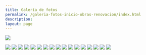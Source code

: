 ```yaml
---
title: Galería de fotos
permalink: /galeria-fotos-inicio-obras-renovacion/index.html
description: 
layout: page
---
```


![](/assets/images/galeria_fotos_inicio_obras_renovacion/)


![](/assets/images/galeria_fotos_inicio_obras_renovacion/Secuencia_02.00_06_35_11.Imagen_fija002.jpg)
![](/assets/images/galeria_fotos_inicio_obras_renovacion/Secuencia_02.00_07_04_03.Imagen_fija003.jpg)
![](/assets/images/galeria_fotos_inicio_obras_renovacion/Secuencia_02.00_07_15_12.Imagen_fija004.jpg)
![](/assets/images/galeria_fotos_inicio_obras_renovacion/Secuencia_02.00_07_36_15.Imagen_fija007.jpg)
![](/assets/images/galeria_fotos_inicio_obras_renovacion/Secuencia_02.00_07_44_02.Imagen_fija008.jpg)
![](/assets/images/galeria_fotos_inicio_obras_renovacion/Secuencia_02.00_07_51_04.Imagen_fija009.jpg)
![](/assets/images/galeria_fotos_inicio_obras_renovacion/Secuencia_02.00_07_55_17.Imagen_fija010.jpg)
![](/assets/images/galeria_fotos_inicio_obras_renovacion/Secuencia_02.00_08_15_12.Imagen_fija011.jpg)
![](/assets/images/galeria_fotos_inicio_obras_renovacion/Secuencia_02.00_08_33_08.Imagen_fija015.jpg)
![](/assets/images/galeria_fotos_inicio_obras_renovacion/Secuencia_02.00_08_45_10.Imagen_fija017.jpg)
![](/assets/images/galeria_fotos_inicio_obras_renovacion/Secuencia_02.00_08_49_02.Imagen_fija018.jpg)
![](/assets/images/galeria_fotos_inicio_obras_renovacion/Secuencia_02.00_09_04_14.Imagen_fija020.jpg)
![](/assets/images/galeria_fotos_inicio_obras_renovacion/Secuencia_02.00_09_46_05.Imagen_fija023.jpg)
![](/assets/images/galeria_fotos_inicio_obras_renovacion/Secuencia_02.00_09_55_01.Imagen_fija024.jpg)
![](/assets/images/galeria_fotos_inicio_obras_renovacion/Secuencia_02.00_10_15_15.Imagen_fija026.jpg)
![](/assets/images/galeria_fotos_inicio_obras_renovacion/Secuencia_02.00_10_20_09.Imagen_fija027.jpg)
![](/assets/images/galeria_fotos_inicio_obras_renovacion/Secuencia_02.00_10_24_03.Imagen_fija028.jpg)